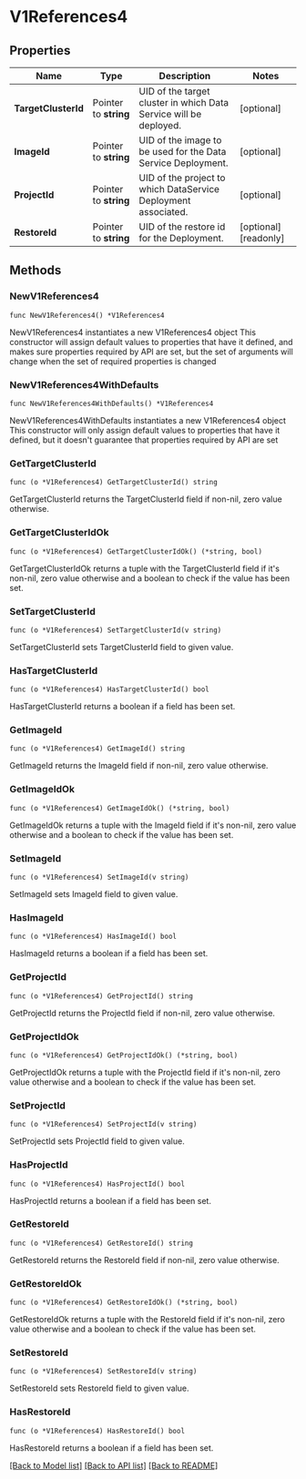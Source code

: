 # V1References4

## Properties

Name | Type | Description | Notes
------------ | ------------- | ------------- | -------------
**TargetClusterId** | Pointer to **string** | UID of the target cluster in which Data Service will be deployed. | [optional] 
**ImageId** | Pointer to **string** | UID of the image to be used for the Data Service Deployment. | [optional] 
**ProjectId** | Pointer to **string** | UID of the project to which DataService Deployment associated. | [optional] 
**RestoreId** | Pointer to **string** | UID of the restore id for the Deployment. | [optional] [readonly] 

## Methods

### NewV1References4

`func NewV1References4() *V1References4`

NewV1References4 instantiates a new V1References4 object
This constructor will assign default values to properties that have it defined,
and makes sure properties required by API are set, but the set of arguments
will change when the set of required properties is changed

### NewV1References4WithDefaults

`func NewV1References4WithDefaults() *V1References4`

NewV1References4WithDefaults instantiates a new V1References4 object
This constructor will only assign default values to properties that have it defined,
but it doesn't guarantee that properties required by API are set

### GetTargetClusterId

`func (o *V1References4) GetTargetClusterId() string`

GetTargetClusterId returns the TargetClusterId field if non-nil, zero value otherwise.

### GetTargetClusterIdOk

`func (o *V1References4) GetTargetClusterIdOk() (*string, bool)`

GetTargetClusterIdOk returns a tuple with the TargetClusterId field if it's non-nil, zero value otherwise
and a boolean to check if the value has been set.

### SetTargetClusterId

`func (o *V1References4) SetTargetClusterId(v string)`

SetTargetClusterId sets TargetClusterId field to given value.

### HasTargetClusterId

`func (o *V1References4) HasTargetClusterId() bool`

HasTargetClusterId returns a boolean if a field has been set.

### GetImageId

`func (o *V1References4) GetImageId() string`

GetImageId returns the ImageId field if non-nil, zero value otherwise.

### GetImageIdOk

`func (o *V1References4) GetImageIdOk() (*string, bool)`

GetImageIdOk returns a tuple with the ImageId field if it's non-nil, zero value otherwise
and a boolean to check if the value has been set.

### SetImageId

`func (o *V1References4) SetImageId(v string)`

SetImageId sets ImageId field to given value.

### HasImageId

`func (o *V1References4) HasImageId() bool`

HasImageId returns a boolean if a field has been set.

### GetProjectId

`func (o *V1References4) GetProjectId() string`

GetProjectId returns the ProjectId field if non-nil, zero value otherwise.

### GetProjectIdOk

`func (o *V1References4) GetProjectIdOk() (*string, bool)`

GetProjectIdOk returns a tuple with the ProjectId field if it's non-nil, zero value otherwise
and a boolean to check if the value has been set.

### SetProjectId

`func (o *V1References4) SetProjectId(v string)`

SetProjectId sets ProjectId field to given value.

### HasProjectId

`func (o *V1References4) HasProjectId() bool`

HasProjectId returns a boolean if a field has been set.

### GetRestoreId

`func (o *V1References4) GetRestoreId() string`

GetRestoreId returns the RestoreId field if non-nil, zero value otherwise.

### GetRestoreIdOk

`func (o *V1References4) GetRestoreIdOk() (*string, bool)`

GetRestoreIdOk returns a tuple with the RestoreId field if it's non-nil, zero value otherwise
and a boolean to check if the value has been set.

### SetRestoreId

`func (o *V1References4) SetRestoreId(v string)`

SetRestoreId sets RestoreId field to given value.

### HasRestoreId

`func (o *V1References4) HasRestoreId() bool`

HasRestoreId returns a boolean if a field has been set.


[[Back to Model list]](../README.md#documentation-for-models) [[Back to API list]](../README.md#documentation-for-api-endpoints) [[Back to README]](../README.md)


